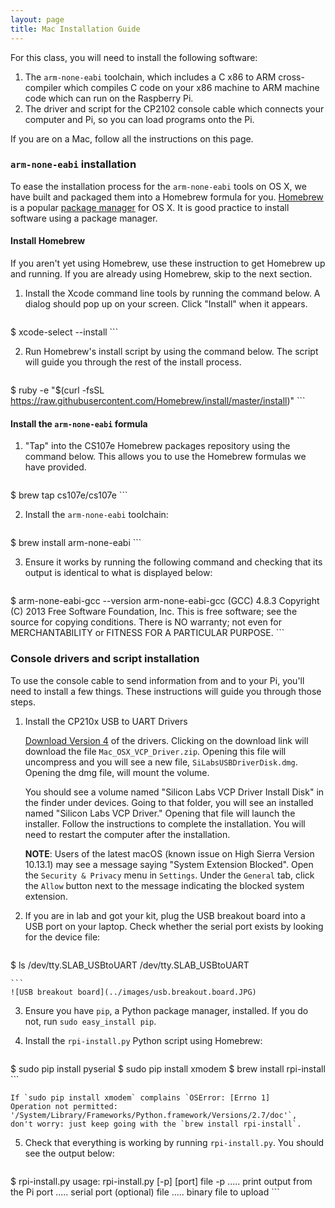 ```yaml
---
layout: page
title: Mac Installation Guide
---
```


For this class, you will need to install the following software:

1.  The `arm-none-eabi` toolchain, which includes a C x86 to ARM cross-compiler
    which compiles C code on your x86 machine to ARM machine code which can run
    on the Raspberry Pi.
2.  The driver and script for the CP2102 console cable which connects your
    computer and Pi, so you can load programs onto the Pi.

If you are on a Mac, follow all the instructions on this page.

### `arm-none-eabi` installation

To ease the installation process for the `arm-none-eabi` tools on OS X, we have
built and packaged them into a Homebrew formula for you.
[Homebrew](http://brew.sh/) is a popular [package
manager](https://en.wikipedia.org/wiki/Package_manager) for OS X. It is good
practice to install software using a package manager.

#### Install Homebrew

If you aren't yet using Homebrew, use these instruction to get Homebrew up and
running. If you are already using Homebrew, skip to the next section.

1.  Install the Xcode command line tools by running the command below. A dialog
    should pop up on your screen. Click "Install" when it appears.

    ```
$ xcode-select --install
    ```

2.  Run Homebrew's install script by using the command below. The script will
    guide you through the rest of the install process.

    ```
$ ruby -e "$(curl -fsSL https://raw.githubusercontent.com/Homebrew/install/master/install)"
    ```

#### Install the `arm-none-eabi` formula

1.  "Tap" into the CS107e Homebrew packages repository using the command below.
    This allows you to use the Homebrew formulas we have provided.

    ```
$ brew tap cs107e/cs107e
    ```

2.  Install the `arm-none-eabi` toolchain:

    ```
$ brew install arm-none-eabi
    ```

3.  Ensure it works by running the following command and checking that its
    output is identical to what is displayed below:

    ```
$ arm-none-eabi-gcc --version
arm-none-eabi-gcc (GCC) 4.8.3
Copyright (C) 2013 Free Software Foundation, Inc.
This is free software; see the source for copying conditions.  There is NO
warranty; not even for MERCHANTABILITY or FITNESS FOR A PARTICULAR PURPOSE.
    ```

### Console drivers and script installation

To use the console cable to send information from and to your Pi, you'll need
to install a few things. These instructions will guide you through those steps.

1.  Install the CP210x USB to UART Drivers

    [Download Version
    4](https://www.silabs.com/products/mcu/Pages/USBtoUARTBridgeVCPDrivers.aspx)
    of the drivers. Clicking on the download link will download the file
    `Mac_OSX_VCP_Driver.zip`. Opening this file will uncompress and you will
    see a new file, `SiLabsUSBDriverDisk.dmg`. Opening the dmg file, will mount
    the volume.

    You should see a volume named "Silicon Labs VCP Driver Install Disk" in the
    finder under devices. Going to that folder, you will see an installed named
    "Silicon Labs VCP Driver." Opening that file will launch the
    installer. Follow the instructions to complete the installation. You will need
    to restart the computer after the installation.

    **NOTE**: Users of the latest macOS (known issue on High Sierra Version
    10.13.1) may see a message saying "System Extension Blocked". Open the
    `Security & Privacy` menu in `Settings`. Under the `General` tab, click the
    `Allow` button next to the message indicating the blocked system extension.

2.  If you are in lab and got your kit, plug the USB breakout board
    into a USB port on your laptop. Check whether the serial port
    exists by looking for the device file:

    ```
$ ls /dev/tty.SLAB_USBtoUART
/dev/tty.SLAB_USBtoUART

    ```
    ![USB breakout board](../images/usb.breakout.board.JPG)

3.  Ensure you have `pip`, a Python package manager, installed. If you do not,
    run `sudo easy_install pip`.

4.  Install the `rpi-install.py` Python script using Homebrew:

    ```
$ sudo pip install pyserial
$ sudo pip install xmodem
$ brew install rpi-install
    ```

    If `sudo pip install xmodem` complains `OSError: [Errno 1]
    Operation not permitted:
    '/System/Library/Frameworks/Python.framework/Versions/2.7/doc'`,
    don't worry: just keep going with the `brew install rpi-install`.

5.  Check that everything is working by running `rpi-install.py`. You should
    see the output below:

    ```
$ rpi-install.py
usage: rpi-install.py [-p] [port] file
 -p   ..... print output from the Pi
 port ..... serial port (optional)
 file ..... binary file to upload
    ```
